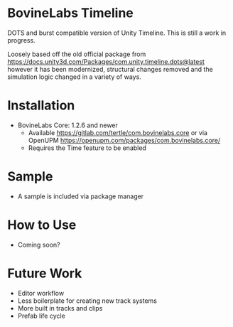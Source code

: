 # BovineLabs Timeline
DOTS and burst compatible version of Unity Timeline. This is still a work in progress.

Loosely based off the old official package from https://docs.unity3d.com/Packages/com.unity.timeline.dots@latest however it has been modernized, structural changes removed and the simulation logic changed in a variety of ways.

# Installation
- BovineLabs Core: 1.2.6 and newer 
  - Available https://gitlab.com/tertle/com.bovinelabs.core or via OpenUPM https://openupm.com/packages/com.bovinelabs.core/
  - Requires the Time feature to be enabled 

# Sample
- A sample is included via package manager

# How to Use
- Coming soon?

# Future Work
- Editor workflow
- Less boilerplate for creating new track systems
- More built in tracks and clips
- Prefab life cycle
